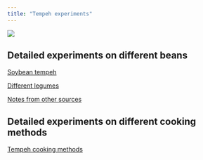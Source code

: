 ```yaml
---
title: "Tempeh experiments"
---
```


![](projects/attachments/Pasted%20image%2020230106110149.png)


## Detailed experiments on different beans

[Soybean tempeh](projects/fermentation/Soybean%20tempeh.md)

[Different legumes](projects/fermentation/Different%20legumes.md)

[Notes from other sources](projects/fermentation/Notes%20from%20other%20sources.md)


## Detailed experiments on different cooking methods

[Tempeh cooking methods](projects/fermentation/Tempeh%20cooking%20methods.md)


